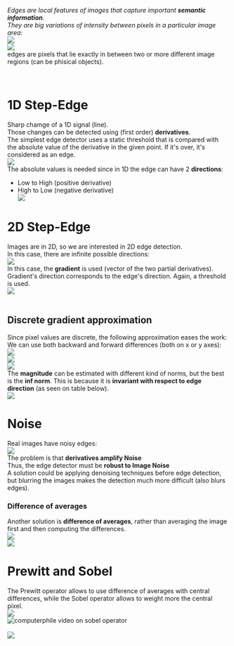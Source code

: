 _Edges are local features of images that capture important **semantic information**.<br>
They are big variations of intensity between pixels in a particular image area:_<br>
![](../../img/pasted-image-20230319175005.png)<br>
![](../../img/pasted-image-20230404193459.png)<br>
edges are pixels that lie exactly in between two or more different image regions (can be phisical objects).<br>
<br>
<br>
# 1D Step-Edge<br>
Sharp chamge of a 1D signal (line).<br>
Those changes can be detected using (first order) **derivatives**.<br>
The simplest edge detector uses a static threshold that is compared with the absolute value of the derivative in the given point. If it's over, it's considered as an edge.<br>
![](../../img/pasted-image-20230319175316.png)<br>
The absolute values is needed since in 1D the edge can have 2 **directions**:<br>
- Low to High (positive derivative)<br>
- High to Low (negative derivative)<br>
![](../../img/pasted-image-20230319175259.png)<br>
# 2D Step-Edge<br>
Images are in 2D, so we are interested in 2D edge detection.<br>
In this case, there are infinite possible directions:<br>
![](../../img/pasted-image-20230319175650.png)<br>
In this case, the **gradient** is used (vector of the two partial derivatives).<br>
Gradient's direction corresponds to the edge's direction. Again, a threshold is used.<br>
![](../../img/pasted-image-20230319175848.png)<br>
<br>
## Discrete gradient approximation<br>
Since pixel values are discrete, the following approximation eases the work:<br>
We can use both backward and forward differences (both on x or y axes):<br>
![](../../img/pasted-image-20230319190203.png)<br>
![](../../img/pasted-image-20230320182826.png)<br>
![](../../img/pasted-image-20230319190125.png)<br>
The **magnitude** can be estimated with different kind of norms, but the best is the **inf norm**. This is because it is **invariant with respect to edge direction** (as seen on table below).<br>
![](../../img/pasted-image-20230320183009.png)<br>
# Noise<br>
Real images have noisy edges:<br>
![](../../img/pasted-image-20230320183141.png)<br>
The problem is that **derivatives amplify Noise**<br>
Thus, the edge detector must be **robust to Image Noise** <br>
A solution could be applying denoising techniques before edge detection, but blurring the images makes the detection much more difficult (also blurs edges).<br>
### Difference of averages<br>
Another solution is **difference of averages**, rather than averaging the image first and then computing the differences.<br>
![](../../img/pasted-image-20230320192236.png)<br>
![](../../img/pasted-image-20230320192314.png)<br>
# Prewitt and Sobel<br>
The Prewitt operator allows to use difference of averages with central differences, while the Sobel operator allows to weight more the central pixel.<br>
![](../../img/pasted-image-20230320192414.png)<br>
![computerphile video on sobel operator](https://www.youtube.com/watch?v=uihBwtPIBxM)<br>
<br>
![](../../img/pasted-image-20230714152336.png)